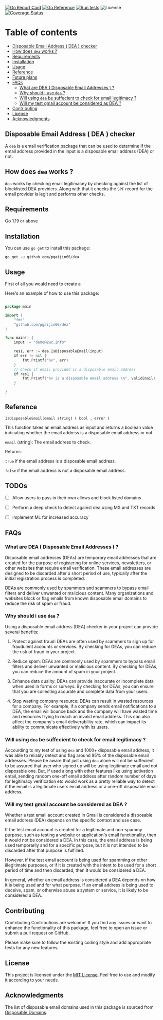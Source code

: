 

[![Go Report Card](https://goreportcard.com/badge/github.com/pgaijin66/dea)](https://goreportcard.com/report/github.com/liangyaopei/checker)
[![Go Reference](https://pkg.go.dev/badge/github.com/liangyaopei/checker.svg)](https://pkg.go.dev/github.com/liangyaopei/checker)
[![Run tests](https://github.com/pgaijin66/dea/actions/workflows/ci.yml/badge.svg)](https://github.com/pgaijin66/dea/actions/workflows/ci.yml)
![License](https://img.shields.io/dub/l/vibe-d.svg)
[![Coverage Status](https://coveralls.io/repos/github/pgaijin66/dea/badge.svg?branch=main)](https://coveralls.io/github/pgaijin66/dea/checker?branch=main)


# Table of contents

- [Disposable Email Address ( DEA ) checker](#disposable-email-address--dea--checker)
- [How does `dea` works ?](#how-does-dea-works-)
- [Requirements](#requirements)
- [Installation](#installation)
- [Usage](#usage)
- [Reference](#reference)
- [Future plans](#future-plans)
- [FAQs](#faqs)
  - [What are DEA ( Disposable Email Addresses ) ?](#what-are-dea--disposable-email-addresses--)
  - [Why should i use `dea` ?](#why-should-i-use-dea-)
  - [Will using `dea` be suffecient to check for email legitimacy ?](#will-using-dea-be-suffecient-to-check-for-email-legitimacy-)
  - [Will my test gmail account be considered as DEA ?](#will-my-test-gmail-account-be-considered-as-dea-)
- [Contributing](#contributing)
- [License](#license)
- [Acknowledgments](#acknowledgments)

## Disposable Email Address ( DEA ) checker

A `dea` is a email verification package that can be used to determine if the email address provided in the input is a disposable email address (DEA) or not.

## How does `dea` works ?

`dea` works by checking email legitimacey by checking against the list of blocklisted DEA providers. Along with that it checks the `SPF` record for the email provider is legit and performs other checks.

## Requirements

Go 1.19 or above

## Installation

You can use `go get` to install this package:

```
go get -u github.com/pgaijin66/dea
```

## Usage

First of all you would need to create a 

Here's an example of how to use this package:

```go

package main

import (
    "fmt"
    "github.com/pgaijin66/dea"
)

func main() {
	input := "demo@2wc.info"

	res1, err := dea.IsDisposableEmail(input)
	if err != nil {
		fmt.Printf("%v", err)
	}
	// Check if email provided is a disposable email address
	if res1 {
		fmt.Printf("%v is a disposable email address \n", validEmail)
	}

}

```

## Reference
`IsDisposableEmail(email string) ( bool , error )`

This function takes an email address as input and returns a boolean value indicating whether the email address is a disposable email address or not.

`email` (string): The email address to check.

Returns:

`true` if the email address is a disposable email address.

`false` if the email address is not a disposable email address.

## TODOs

- [ ] Allow users to pass in their own allows and block listed domains

- [ ] Perform a deep check to detect against dea using MX and TXT records

- [ ] Implement ML for increased accuracy

## FAQs

### What are DEA ( Disposable Email Addresses ) ?

Disposable email addresses (DEAs) are temporary email addresses that are created for the purpose of registering for online services, newsletters, or other websites that require email verification. These email addresses are designed to be discarded after a short period of use, typically after the initial registration process is completed.

DEAs are commonly used by spammers and scammers to bypass email filters and deliver unwanted or malicious content. Many organizations and websites block or flag emails from known disposable email domains to reduce the risk of spam or fraud.

### Why should i use `dea` ?

Using a disposable email address (DEA) checker in your project can provide several benefits:


1. Protect against fraud: DEAs are often used by scammers to sign up for fraudulent accounts or services. By checking for DEAs, you can reduce the risk of fraud in your project.

2. Reduce spam: DEAs are commonly used by spammers to bypass email filters and deliver unwanted or malicious content. By checking for DEAs, you can reduce the amount of spam in your project.

3. Enhance data quality: DEAs can provide inaccurate or incomplete data when used in forms or surveys. By checking for DEAs, you can ensure that you are collecting accurate and complete data from your users.

4. Stop wasting company resource: DEAs can result in wasted resources for a company. For example, if a company sends email notifications to a DEA, the email will bounce back and the company will have wasted time and resources trying to reach an invalid email address. This can also affect the company's email deliverability rate, which can impact its ability to communicate effectively with its users.

### Will using `dea` be suffecient to check for email legitimacy ?

Accourding to my test of using `dea` and 1000+ disposable email address, it was able to reliably detect and flag around 95% of the disposable email addresses. Please be aware that just using `dea` alone will not be suffecient to be assured that user who signed up will be using legitimate email and not disposable one. But, if used along with other features like using activation email, sending random one-off email address after random number of days for legitimacy verification etc would work as a pretty reliable way to detect if the email is a legitimate users email address or a one-off disposable email address.

### Will my test gmail account be considered as DEA ?

Whether a test email account created in Gmail is considered a disposable email address (DEA) depends on the specific context and use case.

If the test email account is created for a legitimate and non-spammy purpose, such as testing a website or application's email functionality, then it would not be considered a DEA. In this case, the email address is being used temporarily and for a specific purpose, but it is not intended to be discarded after that purpose is fulfilled.

However, if the test email account is being used for spamming or other illegitimate purposes, or if it is created with the intent to be used for a short period of time and then discarded, then it would be considered a DEA.

In general, whether an email address is considered a DEA depends on how it is being used and for what purpose. If an email address is being used to deceive, spam, or otherwise abuse a system or service, it is likely to be considered a DEA.

## Contributing

Contributing
Contributions are welcome! If you find any issues or want to enhance the functionality of this package, feel free to open an issue or submit a pull request on GitHub.

Please make sure to follow the existing coding style and add appropriate tests for any new features.

## License

This project is licensed under the [MIT License](https://opensource.org/licenses/MIT). Feel free to use and modify it according to your needs.

## Acknowledgments
The list of disposable email domains used in this package is sourced from [Disposable Domains](https://raw.githubusercontent.com/disposable-email-domains/disposable-email-domains/master/disposable_email_blocklist.conf).